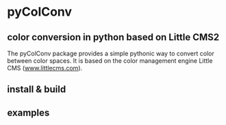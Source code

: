 # pyColConv
## color conversion in python based on Little CMS2

The pyColConv package provides a simple pythonic way to convert 
color between color spaces. It is based on the color management engine
Little CMS (www.littlecms.com).



## install & build

## examples
